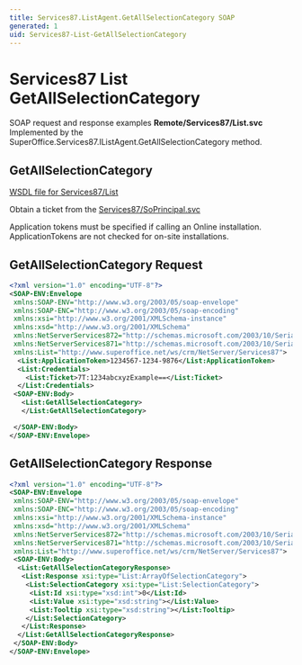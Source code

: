 ```yaml
---
title: Services87.ListAgent.GetAllSelectionCategory SOAP
generated: 1
uid: Services87-List-GetAllSelectionCategory
---
```


# Services87 List GetAllSelectionCategory

SOAP request and response examples **Remote/Services87/List.svc**
Implemented by the <see cref="M:SuperOffice.Services87.IListAgent.GetAllSelectionCategory">SuperOffice.Services87.IListAgent.GetAllSelectionCategory</see> method.

## GetAllSelectionCategory

[WSDL file for Services87/List](../Services87-List.md)

Obtain a ticket from the [Services87/SoPrincipal.svc](../SoPrincipal/index.md)

Application tokens must be specified if calling an Online installation. ApplicationTokens are not checked for on-site installations.

## GetAllSelectionCategory Request

```xml
<?xml version="1.0" encoding="UTF-8"?>
<SOAP-ENV:Envelope
 xmlns:SOAP-ENV="http://www.w3.org/2003/05/soap-envelope"
 xmlns:SOAP-ENC="http://www.w3.org/2003/05/soap-encoding"
 xmlns:xsi="http://www.w3.org/2001/XMLSchema-instance"
 xmlns:xsd="http://www.w3.org/2001/XMLSchema"
 xmlns:NetServerServices872="http://schemas.microsoft.com/2003/10/Serialization/Arrays"
 xmlns:NetServerServices871="http://schemas.microsoft.com/2003/10/Serialization/"
 xmlns:List="http://www.superoffice.net/ws/crm/NetServer/Services87">
  <List:ApplicationToken>1234567-1234-9876</List:ApplicationToken>
  <List:Credentials>
    <List:Ticket>7T:1234abcxyzExample==</List:Ticket>
  </List:Credentials>
 <SOAP-ENV:Body>
   <List:GetAllSelectionCategory>
   </List:GetAllSelectionCategory>

 </SOAP-ENV:Body>
</SOAP-ENV:Envelope>

```

## GetAllSelectionCategory Response

```xml
<?xml version="1.0" encoding="UTF-8"?>
<SOAP-ENV:Envelope
 xmlns:SOAP-ENV="http://www.w3.org/2003/05/soap-envelope"
 xmlns:SOAP-ENC="http://www.w3.org/2003/05/soap-encoding"
 xmlns:xsi="http://www.w3.org/2001/XMLSchema-instance"
 xmlns:xsd="http://www.w3.org/2001/XMLSchema"
 xmlns:NetServerServices872="http://schemas.microsoft.com/2003/10/Serialization/Arrays"
 xmlns:NetServerServices871="http://schemas.microsoft.com/2003/10/Serialization/"
 xmlns:List="http://www.superoffice.net/ws/crm/NetServer/Services87">
 <SOAP-ENV:Body>
  <List:GetAllSelectionCategoryResponse>
   <List:Response xsi:type="List:ArrayOfSelectionCategory">
    <List:SelectionCategory xsi:type="List:SelectionCategory">
     <List:Id xsi:type="xsd:int">0</List:Id>
     <List:Value xsi:type="xsd:string"></List:Value>
     <List:Tooltip xsi:type="xsd:string"></List:Tooltip>
    </List:SelectionCategory>
   </List:Response>
  </List:GetAllSelectionCategoryResponse>
 </SOAP-ENV:Body>
</SOAP-ENV:Envelope>

```
